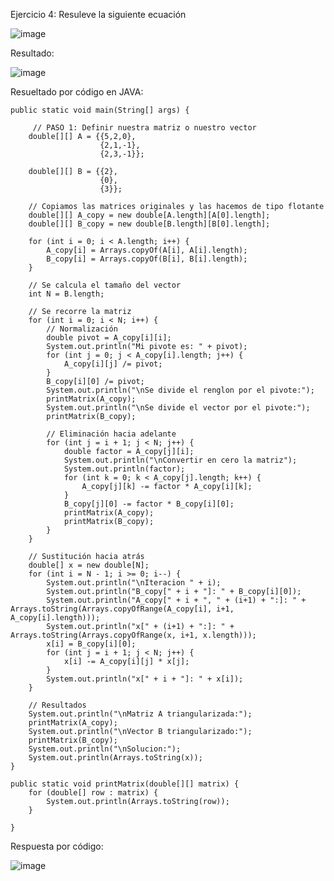 Ejercicio 4: Resuleve la siguiente ecuación

![image](https://github.com/Jorge11Romero/M-todos-Num-ricos/assets/147437900/8ea8f055-131c-4c7d-99a9-a1ad71bd39b6)


Resultado: 

![image](https://github.com/Jorge11Romero/M-todos-Num-ricos/assets/147437900/c2b87f4a-dde8-493c-ab32-a646edf50b1e)


Resueltado por código en JAVA:

    public static void main(String[] args) {
        
         // PASO 1: Definir nuestra matriz o nuestro vector
        double[][] A = {{5,2,0},
                        {2,1,-1},
                        {2,3,-1}};
        
        double[][] B = {{2},
                        {0},
                        {3}};
        
        // Copiamos las matrices originales y las hacemos de tipo flotante
        double[][] A_copy = new double[A.length][A[0].length];
        double[][] B_copy = new double[B.length][B[0].length];
        
        for (int i = 0; i < A.length; i++) {
            A_copy[i] = Arrays.copyOf(A[i], A[i].length);
            B_copy[i] = Arrays.copyOf(B[i], B[i].length);
        }
        
        // Se calcula el tamaño del vector
        int N = B.length;
        
        // Se recorre la matriz
        for (int i = 0; i < N; i++) {
            // Normalización
            double pivot = A_copy[i][i];
            System.out.println("Mi pivote es: " + pivot);
            for (int j = 0; j < A_copy[i].length; j++) {
                A_copy[i][j] /= pivot;
            }
            B_copy[i][0] /= pivot;
            System.out.println("\nSe divide el renglon por el pivote:");
            printMatrix(A_copy);
            System.out.println("\nSe divide el vector por el pivote:");
            printMatrix(B_copy);
            
            // Eliminación hacia adelante
            for (int j = i + 1; j < N; j++) {
                double factor = A_copy[j][i];
                System.out.println("\nConvertir en cero la matriz");
                System.out.println(factor);
                for (int k = 0; k < A_copy[j].length; k++) {
                    A_copy[j][k] -= factor * A_copy[i][k];
                }
                B_copy[j][0] -= factor * B_copy[i][0];
                printMatrix(A_copy);
                printMatrix(B_copy);
            }
        }
        
        // Sustitución hacia atrás
        double[] x = new double[N];
        for (int i = N - 1; i >= 0; i--) {
            System.out.println("\nIteracion " + i);
            System.out.println("B_copy[" + i + "]: " + B_copy[i][0]);
            System.out.println("A_copy[" + i + ", " + (i+1) + ":]: " + Arrays.toString(Arrays.copyOfRange(A_copy[i], i+1, A_copy[i].length)));
            System.out.println("x[" + (i+1) + ":]: " + Arrays.toString(Arrays.copyOfRange(x, i+1, x.length)));
            x[i] = B_copy[i][0];
            for (int j = i + 1; j < N; j++) {
                x[i] -= A_copy[i][j] * x[j];
            }
            System.out.println("x[" + i + "]: " + x[i]);
        }
        
        // Resultados
        System.out.println("\nMatriz A triangularizada:");
        printMatrix(A_copy);
        System.out.println("\nVector B triangularizado:");
        printMatrix(B_copy);
        System.out.println("\nSolucion:");
        System.out.println(Arrays.toString(x));
    }
    
    public static void printMatrix(double[][] matrix) {
        for (double[] row : matrix) {
            System.out.println(Arrays.toString(row));
        }
        
    }
    


Respuesta por código:

![image](https://github.com/Jorge11Romero/M-todos-Num-ricos/assets/147437900/c8e53fdc-c7f6-4b4d-8436-94fa5f170965)

